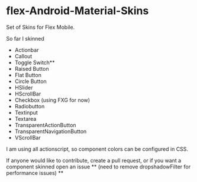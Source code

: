 # flex-Android-Material-Skins

Set of Skins for Flex Mobile. 

So far I skinned

- Actionbar 
- Callout
- Toggle Switch**
- Raised Button
- Flat Button 
- Circle Button 
- HSlider 
- HScrollBar
- Checkbox (using FXG for now) 
- Radiobutton 
- Textinput 
- Textarea 
- TransparentActionButton 
- TransparentNavigationButton 
- VScrollBar

I am using all actionscript, so component colors can be configured in CSS. 

If anyone would like to contribute, create a pull request, or if you want a component skinned open an issue
** (need to remove dropshadowFilter for performance issues) **